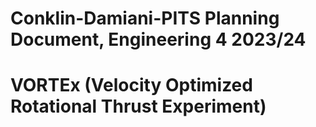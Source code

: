 # Conklin-Damiani-PITS Planning Document, Engineering 4 2023/24
# VORTEx (Velocity Optimized Rotational Thrust Experiment)
